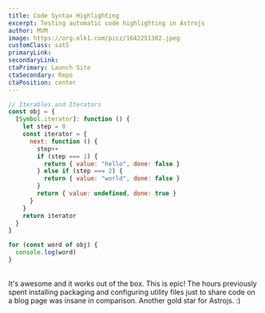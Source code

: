 ```yaml
---
title: Code Syntax Highlighting
excerpt: Testing automatic code highlighting in Astrojs
author: MVM
image: https://org.olk1.com/picz/1642251302.jpeg
customClass: sat5
primaryLink: 
secondaryLink: 
ctaPrimary: Launch Site 
ctaSecondary: Repo
ctaPosition: center
---
```


```js
// Iterables and Iterators
const obj = {
  [Symbol.iterator]: function () {
    let step = 0
    const iterator = {
      next: function () {
        step++
        if (step === 1) {
          return { value: "hello", done: false }
        } else if (step === 2) {
          return { value: "world", done: false }
        }
        return { value: undefined, done: true }
      }
    }
    return iterator
  }
}

for (const word of obj) {
  console.log(word)
}
```

\
It's awesome and it works out of the box. This is epic! The hours previously spent installing packaging and configuring utility files just to share code on a blog page was insane in comparison. Another gold star for Astrojs. :)

